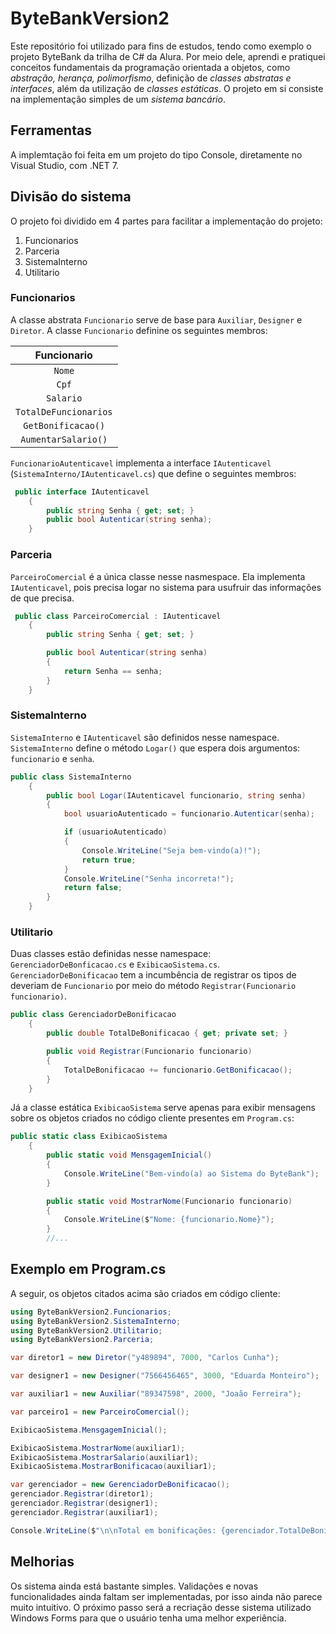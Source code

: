 # ByteBankVersion2
Este repositório foi utilizado para fins de estudos, tendo como exemplo o projeto ByteBank da trilha de C# da Alura. Por meio dele, aprendi e pratiquei conceitos fundamentais da programação orientada a objetos, como *abstração, herança, polimorfismo*, definição de *classes abstratas e interfaces*, além da utilização de *classes estáticas*. 
O projeto em si consiste na implementação simples de um *sistema bancário*.
## Ferramentas
A implemtação foi feita em um projeto do tipo Console, diretamente no Visual Studio, com .NET 7.
## Divisão do sistema
O projeto foi dividido em 4 partes para facilitar a implementação do projeto:
1. Funcionarios
2. Parceria
3. SistemaInterno
4. Utilitario
### Funcionarios
A classe abstrata `Funcionario` serve de base para `Auxiliar`, `Designer` e `Diretor`.
A classe `Funcionario` definine os seguintes membros:

| Funcionario |
|:---------:|
| `Nome` |
| `Cpf` |
| `Salario` |
| `TotalDeFuncionarios` |
| `GetBonificacao()` |
| `AumentarSalario()`|


`FuncionarioAutenticavel` implementa a interface `IAutenticavel` (`SistemaInterno/IAutenticavel.cs`) que define o seguintes membros:
```C# 
 public interface IAutenticavel
    {
        public string Senha { get; set; }
        public bool Autenticar(string senha);
    }
```


### Parceria
`ParceiroComercial` é a única classe nesse nasmespace. Ela implementa `IAutenticavel`, pois precisa logar no sistema para usufruir das informações de que precisa.

```C#
 public class ParceiroComercial : IAutenticavel
    {
        public string Senha { get; set; }

        public bool Autenticar(string senha)
        {
            return Senha == senha;
        }
    }
```

### SistemaInterno
`SistemaInterno` e `IAutenticavel` são definidos nesse namespace. `SistemaInterno` define o método `Logar()` que espera dois argumentos: `funcionario` e `senha`.
```C#
public class SistemaInterno
    {
        public bool Logar(IAutenticavel funcionario, string senha)
        {
            bool usuarioAutenticado = funcionario.Autenticar(senha);

            if (usuarioAutenticado)
            {
                Console.WriteLine("Seja bem-vindo(a)!");
                return true;
            }
            Console.WriteLine("Senha incorreta!");
            return false;
        }
    }
```

### Utilitario
Duas classes estão definidas nesse namespace: `GerenciadorDeBonficacao.cs` e `ExibicaoSistema.cs`. `GerenciadorDeBonificacao` tem a incumbência de registrar os tipos de deveriam de `Funcionario` por meio do método `Registrar(Funcionario funcionario)`.

```C#
public class GerenciadorDeBonificacao
    {
        public double TotalDeBonificacao { get; private set; }

        public void Registrar(Funcionario funcionario)
        {
            TotalDeBonificacao += funcionario.GetBonificacao();
        }
    }
```
Já a classe estática `ExibicaoSistema` serve apenas para exibir mensagens sobre os objetos criados no código cliente presentes em `Program.cs`:
```C#
public static class ExibicaoSistema
    {
        public static void MensgagemInicial()
        {
            Console.WriteLine("Bem-vindo(a) ao Sistema do ByteBank");
        }

        public static void MostrarNome(Funcionario funcionario)
        {
            Console.WriteLine($"Nome: {funcionario.Nome}");
        }
        //...
```
## Exemplo em Program.cs
A seguir, os objetos citados acima são criados em código cliente:
```C#
using ByteBankVersion2.Funcionarios;
using ByteBankVersion2.SistemaInterno;
using ByteBankVersion2.Utilitario;
using ByteBankVersion2.Parceria;

var diretor1 = new Diretor("y489894", 7000, "Carlos Cunha");

var designer1 = new Designer("7566456465", 3000, "Eduarda Monteiro");

var auxiliar1 = new Auxiliar("89347598", 2000, "Joaão Ferreira");

var parceiro1 = new ParceiroComercial();

ExibicaoSistema.MensgagemInicial();

ExibicaoSistema.MostrarNome(auxiliar1);
ExibicaoSistema.MostrarSalario(auxiliar1);
ExibicaoSistema.MostrarBonificacao(auxiliar1);

var gerenciador = new GerenciadorDeBonificacao();
gerenciador.Registrar(diretor1);
gerenciador.Registrar(designer1);
gerenciador.Registrar(auxiliar1);

Console.WriteLine($"\n\nTotal em bonificações: {gerenciador.TotalDeBonificacao}");
```
## Melhorias
Os sistema ainda está bastante simples. Validações e novas funcionalidades ainda faltam ser implementadas, por isso ainda não parece muito intuitivo. O próximo passo será a recriação desse sistema utilizado Windows Forms para que o usuário tenha uma melhor experiência.
